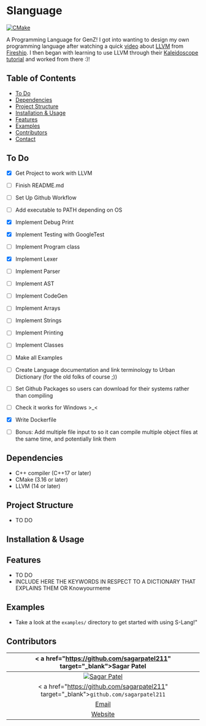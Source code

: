 # Slanguage
<!-- BADGES -->
[![CMake](https://github.com/sagarpatel211/S-Lang/actions/workflows/cmake.yml/badge.svg)](https://github.com/sagarpatel211/S-Lang/actions/workflows/cmake.yml)


<!-- DESCRIPTION -->
A Programming Language for GenZ! I got into wanting to design my own programming language after watching a quick [video](https://www.youtube.com/watch?v=BT2Cv-Tjq7Q) about [LLVM](https://llvm.org/) from [Fireship](https://www.youtube.com/@Fireship). I then began with learning to use LLVM through their [Kaleidoscope tutorial](https://llvm.org/docs/tutorial/) and worked from there :)!


<!-- TABLE OF CONTENTS -->
## Table of Contents
- [To Do](#to-do)
- [Dependencies](#dependencies)
- [Project Structure](#project-structure)
- [Installation & Usage](#installation--usage)
- [Features](#features)
- [Examples](#examples)
- [Contributors](#contributors)
- [Contact](#contact)


<!-- TO DO -->
## To Do
- [X] Get Project to work with LLVM
- [ ] Finish README.md
- [ ] Set Up Github Workflow
- [ ] Add executable to PATH depending on OS
- [X] Implement Debug Print
- [X] Implement Testing with GoogleTest
- [ ] Implement Program class
- [X] Implement Lexer
- [ ] Implement Parser
- [ ] Implement AST
- [ ] Implement CodeGen
- [ ] Implement Arrays
- [ ] Implement Strings
- [ ] Implement Printing
- [ ] Implement Classes
- [ ] Make all Examples
- [ ] Create Language documentation and link terminology to Urban Dictionary (for the old folks of course ;))
- [ ] Set Github Packages so users can download for their systems rather than compiling
- [ ] Check it works for Windows >_<
- [X] Write Dockerfile
- [ ] Bonus: Add multiple file input to so it can compile multiple object files at the same time, and potentially link them


<!-- Dependencies AND TOOLS -->
## Dependencies
- C++ compiler (C++17 or later)
- CMake (3.16 or later)
- LLVM (14 or later)


<!-- PROJECT STRUCTURE -->
## Project Structure
- TO DO


<!-- INSTALLATION & USAGE -->
## Installation & Usage

<!-- THE INSTRUCTIONS MIGHT NOT WORK FOR ALL PLATFORMS OR DISTROS SO WRITE THIS SECTION CAREFULLY!!!!
> For Ubuntu users, to do the following in a single command, copy the command found in `build.sh` which also includes installation of project dependencies!
```bash
$ git clone https://github.com/sagarpatel211/S-Lang.git   # Clone the Repository
$ cd S-Lang   # Enter project directory
$ mkdir build   # Create `build` directory to hold the buildsystem files
$ cd build   # Enter build/ directory
$ cmake ..   # Use the CMake build tool to generate a buildsystem
$ cmake --build .   # Build the program and test executables
$ cd bin   # Enter directory where executables are located
```-->


<!-- FEATURES -->
## Features
- TO DO
- INCLUDE HERE THE KEYWORDS IN RESPECT TO A DICTIONARY THAT EXPLAINS THEM OR Knowyourmeme


<!-- EXAMPLES -->
## Examples
- Take a look at the `examples/` directory to get started with using S-Lang!"


<!-- CONTRIBUTORS -->
## Contributors
| < a href="https://github.com/sagarpatel211" target="_blank">**Sagar Patel**</a> |
| :---: |
| [![Sagar Patel](https://avatars1.githubusercontent.com/u/34544263?s=200)](https://github.com/sagarpatel211)    |
| < a href="https://github.com/sagarpatel211" target="_blank">`github.com/sagarpatel211`</a> |
| [Email](mailto:sa24pate@uwaterloo.ca) |
| [Website](https://sagarpatel211.github.io/) |
